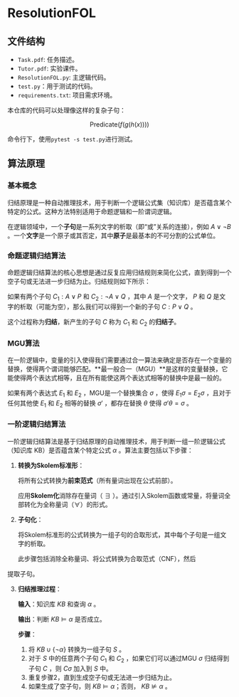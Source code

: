 # ResolutionFOL

## 文件结构

* `Task.pdf`: 任务描述。
* `Tutor.pdf`: 实验课件。
* `ResolutionFOL.py`: 主逻辑代码。
* `test.py`：用于测试的代码。
* `requirements.txt`: 项目需求环境。

本仓库的代码可以处理像这样的复杂子句：

$$
\text{Predicate}(f(g(h(x))))
$$

命令行下，使用`pytest -s test.py`进行测试。

## 算法原理

###  基本概念

归结原理是一种自动推理技术，用于判断一个逻辑公式集（知识库）是否蕴含某个特定的公式。这种方法特别适用于命题逻辑和一阶谓词逻辑。

在逻辑领域中，一个**子句**是一系列文字的析取（即“或”关系的连接），例如 $A \lor \neg B$ 。一个**文字**是一个原子或其否定，其中**原子**是最基本的不可分割的公式单位。

### 命题逻辑归结算法

命题逻辑归结算法的核心思想是通过反复应用归结规则来简化公式，直到得到一个空子句或无法进一步归结为止。归结规则如下所示：

如果有两个子句 $C_1: A \lor P$ 和 $C_2: \neg A \lor Q$ ，其中 $A$ 是一个文字， $P$ 和 $Q$ 是文字的析取（可能为空），那么我们可以得到一个新的子句 $C: P \lor Q$ 。

这个过程称为**归结**，新产生的子句 $C$ 称为 $C_1$ 和 $C_2$ 的**归结子**。

### MGU算法

在一阶逻辑中，变量的引入使得我们需要通过合一算法来确定是否存在一个变量的替换，使得两个谓词能够匹配。**最一般合一（MGU）**是这样的变量替换，它能使得两个表达式相等，且在所有能使这两个表达式相等的替换中是最一般的。

如果有两个表达式 $E_1$ 和 $E_2$ ，MGU是一个替换集合 $\sigma$ ，使得 $E_1\sigma = E_2\sigma$ ，且对于任何其他使 $E_1$ 和 $E_2$ 相等的替换 $\sigma'$ ，都存在替换 $\theta$ 使得 $\sigma'\theta = \sigma$ 。

### 一阶逻辑归结算法

一阶逻辑归结算法是基于归结原理的自动推理技术，用于判断一组一阶逻辑公式（知识库 KB）是否蕴含某个特定公式 $\alpha$ 。算法主要包括以下步骤：

1. **转换为Skolem标准形**：

   将所有公式转换为**前束范式**（所有量词出现在公式前部）。

   应用**Skolem化**消除存在量词（ $\exists$ ）。通过引入Skolem函数或常量，将量词全部转化为全称量词（$\forall$）的形式。

2. **子句化**：

   将Skolem标准形的公式转换为一组子句的合取形式，其中每个子句是一组文字的析取。

   此步骤包括消除全称量词、将公式转换为合取范式（CNF），然后

提取子句。

3. **归结推理过程**：

   **输入**：知识库 $KB$ 和查询 $\alpha$ 。

   **输出**：判断 $KB \models \alpha$ 是否成立。

   **步骤**：

   1. 将 $KB \cup \{\neg \alpha\}$ 转换为一组子句 $S$ 。
   2. 对于 $S$ 中的任意两个子句 $C_1$ 和 $C_2$ ，如果它们可以通过MGU $\sigma$ 归结得到子句 $C$ ，则 $C \sigma$ 加入到 $S$ 中。
   3. 重复步骤2，直到生成空子句或无法进一步归结为止。
   4. 如果生成了空子句，则 $KB \models \alpha$；否则， $KB \nvDash \alpha$ 。